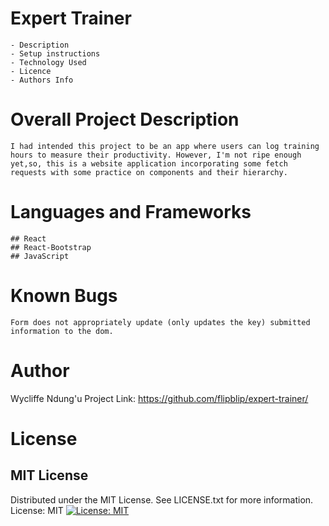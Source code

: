 # Expert Trainer 
    - Description
    - Setup instructions
    - Technology Used
    - Licence
    - Authors Info

# Overall Project Description

    I had intended this project to be an app where users can log training hours to measure their productivity. However, I'm not ripe enough yet,so, this is a website application incorporating some fetch requests with some practice on components and their hierarchy.


# Languages and Frameworks

    ## React
    ## React-Bootstrap
    ## JavaScript

# Known Bugs

    Form does not appropriately update (only updates the key) submitted information to the dom.


# Author
  Wycliffe Ndung'u
  Project Link: https://github.com/flipblip/expert-trainer/

# License
## MIT License

Distributed under the MIT License. See LICENSE.txt for more information. License: MIT
[![License: MIT](https://img.shields.io/badge/License-MIT-yellow.svg)](https://opensource.org/licenses/MIT)
